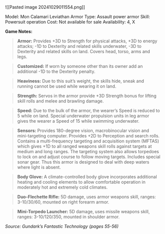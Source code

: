 ![[Pasted image 20241029011554.png]]

Model: Mon Calamari Leviathan Armor
Type: Assault power armor
Skill: Powersuit operation
Cost: Not available for sale
Availability: 4, X

**Game Notes:**
> **Armor:** Provides +3D to Strength for physical attacks, +3D to energy attacks; -1D to Dexterity and related skills underwater, -3D to Dexterity and related skills on land. Covers head, torso, arms and legs.

> **Customized:** If worn by someone other than its owner add an additional -1D to the Dexterity penalty.

> **Heaviness:** Due to this suit’s weight, the skills hide, sneak and running cannot be used while wearing it on land.

> **Strength:** Servos in the armor provide +3D Strength bonus for lifting skill rolls and melee and brawling damage.

> **Speed:** Due to the bulk of the armor, the wearer’s Speed is reduced to 5 while on land. Special underwater propulsion units in leg armor gives the wearer a Speed of 15 while swimming underwater.

> **Sensors:** Provides 180-degree vision, macrobinocular vision and mini-targeting computer. Provides +2D to Perception and search rolls. Contains a multi-frequency targeting and acquisition system (MFTAS) which gives +1D to all ranged weapons skill rolls against targets at medium and long ranges. The targeting system also allows torpedoes to lock on and adjust course to follow moving targets. Includes special sonar gear. Thus this armor is designed to deal with deep waters where light is absent.

> **Body Glove:** A climate-controlled body glove incorporates additional heating and cooling elements to allow comfortable operation in moderately hot and extremely cold climates.

> **Duo-Flechette Rifle:** 5D damage, uses armor weapons skill, ranges: 3-10/30/60, mounted on right forearm armor.

> **Mini-Torpedo Launcher:** 5D damage, uses missile weapons skill, ranges: 3-10/120/350, mounted in shoulder armor.

*Source: Gundark’s Fantastic Technology (pages 55-56)*